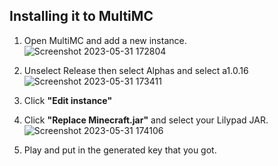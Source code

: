 ## Installing it to MultiMC
1. Open MultiMC and add a new instance.
![Screenshot 2023-05-31 172804](https://github.com/Abdulhadi5692HDI2/LilypadClientDocs/assets/110974220/dbf7e15a-0be8-426a-8f2e-5c29324c2066)
2. Unselect Release then select Alphas and select a1.0.16
![Screenshot 2023-05-31 173411](https://github.com/Abdulhadi5692HDI2/LilypadClientDocs/assets/110974220/436f826d-b91d-41eb-a30b-cd5d0b7ffffe)
3. Click **"Edit instance"**
4. Click **"Replace Minecraft.jar"** and select your Lilypad JAR.
![Screenshot 2023-05-31 174106](https://github.com/Abdulhadi5692HDI2/LilypadClientDocs/assets/110974220/324842e6-906d-4b2f-bbff-c4e4181225b0)

5. Play and put in the generated key that you got.
